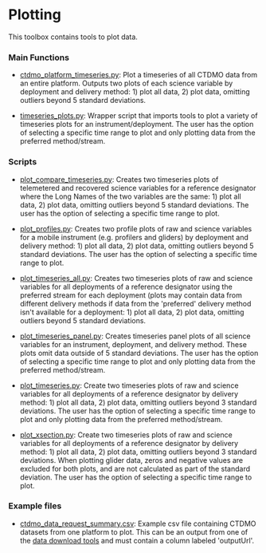 # Plotting
This toolbox contains tools to plot data. 

### Main Functions
- [ctdmo_platform_timeseries.py](https://github.com/data-edu-ooi/data-review-tools/blob/master/plotting/ctdmo_platform_timeseries.py): Plot a timeseries of all CTDMO data from an entire platform. Outputs two plots of each science variable by deployment and delivery method: 1) plot all data, 2) plot data, omitting outliers beyond 5 standard deviations.

- [timeseries_plots.py](https://github.com/data-edu-ooi/data-review-tools/blob/master/plotting/timeseries_plots.py): Wrapper script that imports tools to plot a variety of timeseries plots for an instrument/deployment. The user has the option of selecting a specific time range to plot and only plotting data from the preferred method/stream.

### Scripts
- [plot_compare_timeseries.py](https://github.com/data-edu-ooi/data-review-tools/blob/master/plotting/scripts/plot_compare_timeseries.py): Creates two timeseries plots of telemetered and recovered science variables for a reference designator where the Long Names of the two variables are the same: 1) plot all data, 2) plot data, omitting outliers beyond 5 standard deviations. The user has the option of selecting a specific time range to plot.

- [plot_profiles.py](https://github.com/data-edu-ooi/data-review-tools/blob/master/plotting/scripts/plot_profiles.py): Creates two profile plots of raw and science variables for a mobile instrument (e.g. profilers and gliders) by deployment and delivery method: 1) plot all data, 2) plot data, omitting outliers beyond 5 standard deviations. The user has the option of selecting a specific time range to plot.

- [plot_timeseries_all.py](https://github.com/data-edu-ooi/data-review-tools/blob/master/plotting/scripts/plot_timeseries_all.py): Creates two timeseries plots of raw and science variables for all deployments of a reference designator using the preferred stream for each deployment (plots may contain data from different delivery methods if data from the 'preferred' delivery method isn't available for a deployment: 1) plot all data, 2) plot data, omitting outliers beyond 5 standard deviations.

- [plot_timeseries_panel.py](https://github.com/data-edu-ooi/data-review-tools/blob/master/plotting/scripts/plot_timeseries_panel.py): Creates timeseries panel plots of all science variables for an instrument, deployment, and delivery method. These plots omit data outside of 5 standard deviations. The user has the option of selecting a specific time range to plot and only plotting data from the preferred method/stream.

- [plot_timeseries.py](https://github.com/data-edu-ooi/data-review-tools/blob/master/plotting/scripts/plot_timeseries.py): Create two timeseries plots of raw and science variables for all deployments of a reference designator by delivery method: 1) plot all data, 2) plot data, omitting outliers beyond 3 standard deviations. The user has the option of selecting a specific time range to plot and only plotting data from the preferred method/stream.

- [plot_xsection.py](https://github.com/data-edu-ooi/data-review-tools/blob/master/plotting/scripts/plot_xsection.py): Create two timeseries plots of raw and science variables for all deployments of a reference designator by delivery method: 1) plot all data, 2) plot data, omitting outliers beyond 3 standard deviations. When plotting glider data, zeros and negative values are excluded for both plots, and are not calculated as part of the standard deviation. The user has the option of selecting a specific time range to plot.

### Example files
- [ctdmo_data_request_summary.csv](https://github.com/data-edu-ooi/data-review-tools/blob/master/plotting/example_files/ctdmo_data_request_summary.csv): Example csv file containing CTDMO datasets from one platform to plot. This can be an output from one of the [data download tools](https://github.com/data-edu-ooi/data-review-tools/tree/master/data_download) and must contain a column labeled 'outputUrl'.